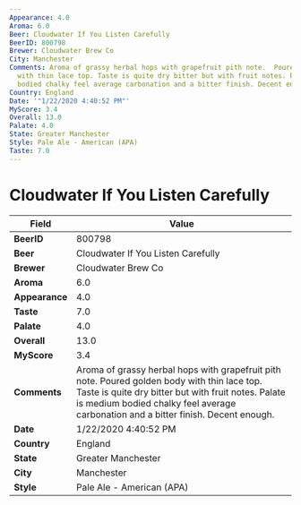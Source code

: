 ```yaml
---
Appearance: 4.0
Aroma: 6.0
Beer: Cloudwater If You Listen Carefully
BeerID: 800798
Brewer: Cloudwater Brew Co
City: Manchester
Comments: Aroma of grassy herbal hops with grapefruit pith note.  Poured golden body
  with thin lace top. Taste is quite dry bitter but with fruit notes. Palate is medium
  bodied chalky feel average carbonation and a bitter finish. Decent enough.
Country: England
Date: '"1/22/2020 4:40:52 PM"'
MyScore: 3.4
Overall: 13.0
Palate: 4.0
State: Greater Manchester
Style: Pale Ale - American (APA)
Taste: 7.0
---
```


# Cloudwater If You Listen Carefully

| Field         | Value |
|---------------|-------|
| **BeerID** | 800798 |
| **Beer** | Cloudwater If You Listen Carefully |
| **Brewer** | Cloudwater Brew Co |
| **Aroma** | 6.0 |
| **Appearance** | 4.0 |
| **Taste** | 7.0 |
| **Palate** | 4.0 |
| **Overall** | 13.0 |
| **MyScore** | 3.4 |
| **Comments** | Aroma of grassy herbal hops with grapefruit pith note.  Poured golden body with thin lace top. Taste is quite dry bitter but with fruit notes. Palate is medium bodied chalky feel average carbonation and a bitter finish. Decent enough. |
| **Date** | 1/22/2020 4:40:52 PM |
| **Country** | England |
| **State** | Greater Manchester |
| **City** | Manchester |
| **Style** | Pale Ale - American (APA) |
